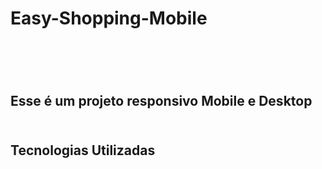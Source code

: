<h1>Easy-Shopping-Mobile<h1>
  <br>
  <h2>Esse é um projeto responsivo Mobile e Desktop
  <br>
    <br>
    <h2>Tecnologias Utilizadas
      <br>
      <br>
      <img src="https://img.shields.io/badge/HTML5-E34F26?style=for-the-badge&logo=html5&logoColor=white" alt="">
      <img src="https://img.shields.io/badge/CSS3-1572B6?style=for-the-badge&logo=css3&logoColor=white" alt="">
      <br>
     
